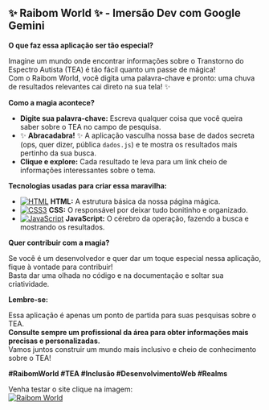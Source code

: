 ## ✨ **Raibom World** ✨ - Imersão Dev com Google Gemini

**O que faz essa aplicação ser tão especial?**

Imagine um mundo onde encontrar informações sobre o Transtorno do Espectro Autista (TEA) é tão fácil quanto um passe de mágica! ‍ <br>
Com o Raibom World, você digita uma palavra-chave e pronto: uma chuva de resultados relevantes cai direto na sua tela! ✨

**Como a magia acontece?**

* **Digite sua palavra-chave:** Escreva qualquer coisa que você queira saber sobre o TEA no campo de pesquisa.
* ✨ **Abracadabra!** ✨ A aplicação vasculha nossa base de dados secreta (ops, quer dizer, pública `dados.js`) e te mostra os resultados mais pertinho da sua busca.
* **Clique e explore:** Cada resultado te leva para um link cheio de informações interessantes sobre o tema.

**Tecnologias usadas para criar essa maravilha:**

* [![HTML](https://img.shields.io/badge/HTML5-E34F26?style=for-the-badge&logo=html5&logoColor=white)](https://developer.mozilla.org/en-US/docs/Web/HTML) **HTML:** A estrutura básica da nossa página mágica.
* [![CSS3](https://img.shields.io/badge/CSS3-157EFF?style=for-the-badge&logo=css3&logoColor=white)](https://developer.mozilla.org/en-US/docs/Web/CSS) **CSS:** O responsável por deixar tudo bonitinho e organizado.
* [![JavaScript](https://img.shields.io/badge/javascript-333333?style=for-the-badge&logo=javascript&logoColor=F7DF1E)](https://www.javascript.com/) **JavaScript:** O cérebro da operação, fazendo a busca e mostrando os resultados.

**Quer contribuir com a magia?**

Se você é um desenvolvedor e quer dar um toque especial nessa aplicação, fique à vontade para contribuir!  <br>
Basta dar uma olhada no código e na documentação e soltar sua criatividade.

**Lembre-se:**

Essa aplicação é apenas um ponto de partida para suas pesquisas sobre o TEA. <br>
**Consulte sempre um profissional da área para obter informações mais precisas e personalizadas.** <br>
Vamos juntos construir um mundo mais inclusivo e cheio de conhecimento sobre o TEA!

**#RaibomWorld #TEA #Inclusão #DesenvolvimentoWeb #Realms** <br>

Venha testar o site clique na imagem: <br>
[![Raibom World](https://img.shields.io/badge/Raibow%20World-%23bc57cd?style=for-the-badge&logoColor=%23190681)](https://raibow-world.vercel.app)

